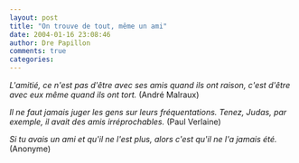 ```yaml
---
layout: post
title: "On trouve de tout, même un ami"
date: 2004-01-16 23:08:46
author: Dre Papillon
comments: true
categories: 
---
```



*L'amitié, ce n'est pas d'être avec ses amis quand ils ont raison, c'est d'être avec eux même quand ils ont tort.*  (André Malraux)

*Il ne faut jamais juger les gens sur leurs fréquentations. Tenez, Judas, par exemple, il avait des amis irréprochables.*  (Paul Verlaine)

*Si tu avais un ami et qu'il ne l'est plus, alors c'est qu'il ne l'a jamais été.*  (Anonyme)